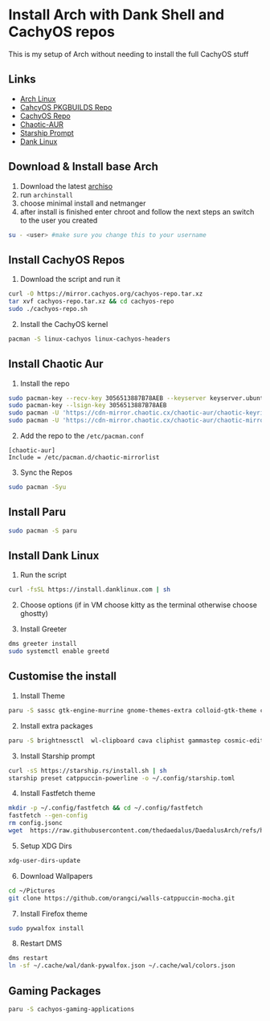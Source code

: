 # Install Arch with Dank Shell and CachyOS repos
This is my setup of Arch without needing to install the full CachyOS stuff 

## Links
- [Arch Linux](archlinux.org)
- [CahcyOS PKGBUILDS Repo](https://github.com/CachyOS/CachyOS-PKGBUILDS)
- [CachyOS Repo](https://github.com/CachyOS/linux-cachyos)
- [Chaotic-AUR](https://aur.chaotic.cx/docs)
- [Starship Prompt](https://starship.rs)
- [Dank Linux](https://github.com/AvengeMedia/danklinux)

## Download & Install base Arch
1. Download the latest [archiso](https://mirror.aarnet.edu.au/pub/archlinux/iso/2025.10.01/archlinux-2025.10.01-x86_64.iso)
2. run ```archinstall```
3. choose minimal install and netmanger
4. after install is finished enter chroot and follow the next steps an switch to the user you created
```bash
su - <user> #make sure you change this to your username
```
## Install CachyOS Repos
1. Download the script and run it
```bash
curl -O https://mirror.cachyos.org/cachyos-repo.tar.xz
tar xvf cachyos-repo.tar.xz && cd cachyos-repo
sudo ./cachyos-repo.sh
```
2. Install the CachyOS kernel
```bash
pacman -S linux-cachyos linux-cachyos-headers
```
## Install Chaotic Aur
1. Install the repo
```bash
sudo pacman-key --recv-key 3056513887B78AEB --keyserver keyserver.ubuntu.com
sudo pacman-key --lsign-key 3056513887B78AEB
sudo pacman -U 'https://cdn-mirror.chaotic.cx/chaotic-aur/chaotic-keyring.pkg.tar.zst'
sudo pacman -U 'https://cdn-mirror.chaotic.cx/chaotic-aur/chaotic-mirrorlist.pkg.tar.zst'
```
2. Add the repo to the ```/etc/pacman.conf```
```
[chaotic-aur]
Include = /etc/pacman.d/chaotic-mirrorlist
```
3. Sync the Repos
```bash
sudo pacman -Syu
```

## Install Paru
```bash
sudo pacman -S paru
```

## Install Dank Linux
1. Run the script
```bash 
curl -fsSL https://install.danklinux.com | sh
```

2. Choose options (if in VM choose kitty as the terminal otherwise choose ghostty)

3. Install Greeter
```bash
dms greeter install
sudo systemctl enable greetd
```

## Customise the install
1. Install Theme
```bash
paru -S sassc gtk-engine-murrine gnome-themes-extra colloid-gtk-theme colloid-icon-theme colloid-cursors qt6ct-kde breeze
```

2. Install extra packages
```bash 
paru -S brightnessctl  wl-clipboard cava cliphist gammastep cosmic-edit-git cosmic-files-git fastfetch ddcutil imagemagick fzf ttf-meslo-nerd zoxide ripgrep bash-completion multitail tree trash-cli wget firefox cachyos-firefox-settings xdg-user-dirs pipewire-audio python-pywalfox wireplumber pwvucontrol jq grim slurp cachyos-settings inxi spdlog fmt ananicy-cpp cachyos-ananicy-rules wlr-randr bind-tools tealdeer man-db bat
```
3. Install Starship prompt
```bash
curl -sS https://starship.rs/install.sh | sh
starship preset catppuccin-powerline -o ~/.config/starship.toml
```
4. Install Fastfetch theme
```bash
mkdir -p ~/.config/fastfetch && cd ~/.config/fastfetch
fastfetch --gen-config
rm config.jsonc
wget  https://raw.githubusercontent.com/thedaedalus/DaedalusArch/refs/heads/main/dotfiles/fastfetch/config.jsonc
```
5. Setup XDG Dirs
```bash
xdg-user-dirs-update
```  

6. Download Wallpapers
```bash
cd ~/Pictures
git clone https://github.com/orangci/walls-catppuccin-mocha.git 
```

7. Install Firefox theme
```bash
sudo pywalfox install
```
8. Restart DMS
```bash
dms restart
ln -sf ~/.cache/wal/dank-pywalfox.json ~/.cache/wal/colors.json
```
## Gaming Packages
```bash 
paru -S cachyos-gaming-applications
```
     
